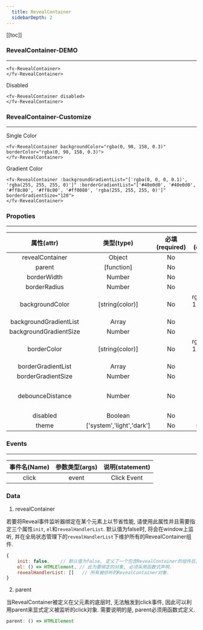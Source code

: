 ```yaml
---
  title: RevealContainer
  sidebarDepth: 2
---
```

  
[[toc]]

### RevealContainer-DEMO
--- 


<ClientOnly>
<fv-RevealContainer>
</fv-RevealContainer>
</ClientOnly>

```vue
<fv-RevealContainer>
</fv-RevealContainer>
```

Disabled 


<ClientOnly>
<fv-RevealContainer disabled>
</fv-RevealContainer>
</ClientOnly>

```vue
<fv-RevealContainer disabled>
</fv-RevealContainer>
```

### RevealContainer-Customize
---

Single Color


<ClientOnly>
<fv-RevealContainer backgroundColor="rgba(0, 98, 158, 0.3)" borderColor="rgba(0, 98, 158, 0.3)">
</fv-RevealContainer>
</ClientOnly>

```vue
<fv-RevealContainer backgroundColor="rgba(0, 98, 158, 0.3)" borderColor="rgba(0, 98, 158, 0.3)">
</fv-RevealContainer>
```

Gradient Color


<ClientOnly>
<fv-RevealContainer :backgroundGradientList="['rgba(0, 0, 0, 0.1)', 'rgba(255, 255, 255, 0)']" :borderGradientList="['#40e0d0', '#40e0d0', '#ff8c00', '#ff8c00', '#ff0080', 'rgba(255, 255, 255, 0)']" borderGradientSize="120">
</fv-RevealContainer>
</ClientOnly>

```vue
<fv-RevealContainer :backgroundGradientList="['rgba(0, 0, 0, 0.1)', 'rgba(255, 255, 255, 0)']" :borderGradientList="['#40e0d0', '#40e0d0', '#ff8c00', '#ff8c00', '#ff0080', 'rgba(255, 255, 255, 0)']" borderGradientSize="120">
</fv-RevealContainer>
```

### Propoties
---
|       属性(attr)       |        类型(type)         | 必填(required) |     默认值(default)      |         说明(statement)          |
|:----------------------:|:-------------------------:|:--------------:|:------------------------:|:--------------------------------:|
|    revealContainer     |         Object          |       No       |          false           |                                  |
|         parent         |        [function]         |       No       |           null           |                                  |
|      borderWidth       |         Number          |       No       |            1             |                                  |
|      borderRadius      |         Number          |       No       |            6             |                                  |
|    backgroundColor     |      [string(color)]      |       No       | rgba(121, 119, 117, 0.6) |                                  |
| backgroundGradientList |          Array          |       No       |            []            |                                  |
| backgroundGradientSize |         Number          |       No       |           120            |                                  |
|      borderColor       |      [string(color)]      |       No       | rgba(121, 119, 117, 0.6) |                                  |
|   borderGradientList   |          Array          |       No       |            []            |                                  |
|   borderGradientSize   |         Number          |       No       |            60            |                                  |
|    debounceDistance    |         Number          |       No       |           300            | 节流, 超过此距离时, 不去计算渲染 |
|        disabled        |         Boolean         |       No       |          false           |                                  |
|         theme          | ['system','light','dark'] |       No       |          system          |                                  |

### Events
---
| 事件名(Name) | 参数类型(args) | 说明(statement) |
|:------------:|:--------------:|:---------------:|
|    click     |     event      |   Click Event   |
  

### Data

1. revealContainer

若要将Reveal事件监听器绑定在某个元素上以节省性能, 请使用此属性并且需要指定三个属性`init`, `el`和`revealHandlerList`.
默认值为false时, 将会在window上监听, 并在全局状态管理下的`revealHandlerList`下维护所有的RevealContainer组件.

```javascript
{
    init: false,    // 默认值为false, 定义了一个包含RevealContainer的组件后, init会自行修改, 不需要手动修改其值.
    el: () => HTMLElement, // 此为要绑定的对象, 必须采用函数式声明.
    revealHandlerList: []   // 所有被侦听的RevealContainer对象.
}
```

2. parent

当RevealContainer被定义在父元素的底层时, 无法触发到click事件, 因此可以利用parent来显式定义被监听的click对象. 需要说明的是, parent必须用函数式定义.

```javascript
parent: () => HTMLElement
```